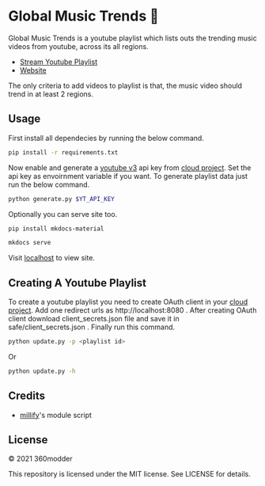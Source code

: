 # Global Music Trends 🎵

Global Music Trends is a youtube playlist which lists outs the trending music videos from youtube, across its all regions.

- <a href="https://www.youtube.com/playlist?list=PLQeIlACGt47P3nQEVGWmaU3669iw6q7mQ" target="_blank">Stream Youtube Playlist</a>
- <a href="https://360modder.github.io/global-music-trends/" target="_blank">Website</a>

The only criteria to add videos to playlist is that, the music video should trend in at least 2 regions.

## Usage

First install all dependecies by running the below command.

```bash
pip install -r requirements.txt
```

Now enable and generate a [youtube v3](https://console.cloud.google.com/apis/library/youtube.googleapis.com) api key from [cloud project](https://console.cloud.google.com/). Set the api key as envoirnment variable if you want. To generate playlist data just run the below command.

```bash
python generate.py $YT_API_KEY
```

Optionally you can serve site too.

```bash
pip install mkdocs-material
```

```bash
mkdocs serve
```

Visit [localhost](http://127.0.0.1:8000/) to view site.

## Creating A Youtube Playlist

To create a youtube playlist you need to create OAuth client in your [cloud project](https://console.cloud.google.com/). Add one redirect urls as http://localhost:8080 . After creating OAuth client download client_secrets.json file and save it in safe/client_secrets.json . Finally run this command.

```bash
python update.py -p <playlist id>
```

Or

```bash
python update.py -h
```

## Credits

- [millify](https://github.com/azaitsev/millify)'s module script

## License

&copy; 2021 360modder

This repository is licensed under the MIT license. See LICENSE for details.
